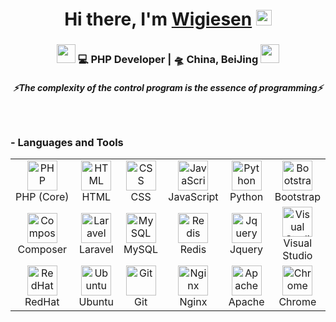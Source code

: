 <div align="center">
   <h1>
    Hi there, I'm <a href="https://github.com/Wigiesen">Wigiesen</a> <img src="https://media.giphy.com/media/hvRJCLFzcasrR4ia7z/giphy.gif" width="25px">
   </h1>
</div>

<div align="center">
    <h3>
        <img src="https://media.giphy.com/media/WUlplcMpOCEmTGBtBW/giphy.gif" width="30"> 💻 PHP Developer | 🛸 China, BeiJing 
        <img src="https://media.giphy.com/media/WUlplcMpOCEmTGBtBW/giphy.gif" width="30">
    </h3>
</div>

<h5 align="center">
   <i>⚡️The complexity of the control program is the essence of programming⚡️</i>
</h5>
 
 
<br />

### - Languages and Tools

<table align="center">
  <tr>
    <td align="center" width="96">
      <a href="#macropower-tech">
        <img src="https://devicon.dev/devicon.git/icons/php/php-plain.svg" width="48" height="48" alt="PHP" />
      </a>
      <br>PHP&nbsp;(Core)
    </td>
    <td align="center" width="96">
      <a href="#macropower-tech">
        <img src="https://devicon.dev/devicon.git/icons/html5/html5-original.svg" width="48" height="48" alt="HTML" />
      </a>
      <br>HTML
    </td>
    <td align="center" width="96">
      <a href="#macropower-tech">
        <img src="https://devicon.dev/devicon.git/icons/css3/css3-original.svg" width="48" height="48" alt="CSS" />
      </a>
      <br>CSS
    </td> 
    <td align="center" width="96">
      <a href="#macropower-tech">
        <img src="https://devicons.github.io/devicon/devicon.git/icons/javascript/javascript-original.svg" width="48" height="48" alt="JavaScript" />
      </a>
      <br>JavaScript
    </td>
    <td align="center" width="96">
      <a href="#macropower-tech">
        <img src="https://devicons.github.io/devicon/devicon.git/icons/python/python-original.svg" width="48" height="48" alt="Python" />
      </a>
      <br>Python
    </td>
    <td align="center" width="96">
      <a href="#macropower-tech">
        <img src="https://devicons.github.io/devicon/devicon.git/icons/bootstrap/bootstrap-plain.svg" width="48" height="48" alt="Bootstrap" />
      </a>
      <br>Bootstrap
    </td>
  </tr>
  <tr>
    <td align="center" width="96">
      <a href="#macropower-tech">
        <img src="https://devicon.dev/devicon.git/icons/composer/composer-original.svg" width="48" height="48" alt="Composer" />
      </a>
      <br>Composer
    </td>
    <td align="center" width="96">
      <a href="#macropower-tech">
        <img src="https://devicon.dev/devicon.git/icons/laravel/laravel-plain.svg" width="48" height="48" alt="Laravel" />
      </a>
      <br>Laravel
    </td> 
    <td align="center"  width="96">
      <a href="#macropower-tech">
        <img src="https://devicons.github.io/devicon/devicon.git/icons/mysql/mysql-original.svg" width="48" height="48" alt="MySQL" />
      </a>
      <br>MySQL
    </td>
    <td align="center"  width="96">
      <a href="#macropower-tech">
        <img src="https://devicon.dev/devicon.git/icons/redis/redis-original.svg" width="48" height="48" alt="Redis" />
      </a>
      <br>Redis
    </td>    
    <td align="center"  width="96">
      <a href="#macropower-tech">
        <img src="https://devicon.dev/devicon.git/icons/jquery/jquery-original-wordmark.svg" width="48" height="48" alt="Jquery" />
      </a>
      <br>Jquery
    </td>
    <td align="center"  width="96">
      <a href="#macropower-tech">
        <img src="https://devicon.dev/devicon.git/icons/visualstudio/visualstudio-plain.svg" width="48" height="48" alt="Visual Studio" />
      </a>
      <br>Visual Studio
    </td>
  </tr>
  <tr>
    <td align="center" width="96">
      <a href="#macropower-tech">
        <img src="https://devicon.dev/devicon.git/icons/redhat/redhat-original.svg" width="48" height="48" alt="RedHat" />
      </a>
      <br>RedHat
    </td>
    <td align="center" width="96">
      <a href="#macropower-tech">
        <img src="https://devicon.dev/devicon.git/icons/ubuntu/ubuntu-plain.svg" width="48" height="48" alt="Ubuntu" />
      </a>
      <br>Ubuntu
    </td> 
    <td align="center"  width="96">
      <a href="#macropower-tech">
        <img src="https://devicon.dev/devicon.git/icons/git/git-plain.svg" width="48" height="48" alt="Git" />
      </a>
      <br>Git
    </td>
    <td align="center"  width="96">
      <a href="#macropower-tech">
        <img src="https://devicon.dev/devicon.git/icons/nginx/nginx-original.svg" width="48" height="48" alt="Nginx" />
      </a>
      <br>Nginx
    </td>    
    <td align="center"  width="96">
      <a href="#macropower-tech">
        <img src="https://devicon.dev/devicon.git/icons/apache/apache-original-wordmark.svg" width="48" height="48" alt="Apache" />
      </a>
      <br>Apache
    </td>
    <td align="center"  width="96">
      <a href="#macropower-tech">
        <img src="https://devicon.dev/devicon.git/icons/chrome/chrome-original.svg" width="48" height="48" alt="Chrome" />
      </a>
      <br>Chrome
    </td>
  </tr>
</table>
